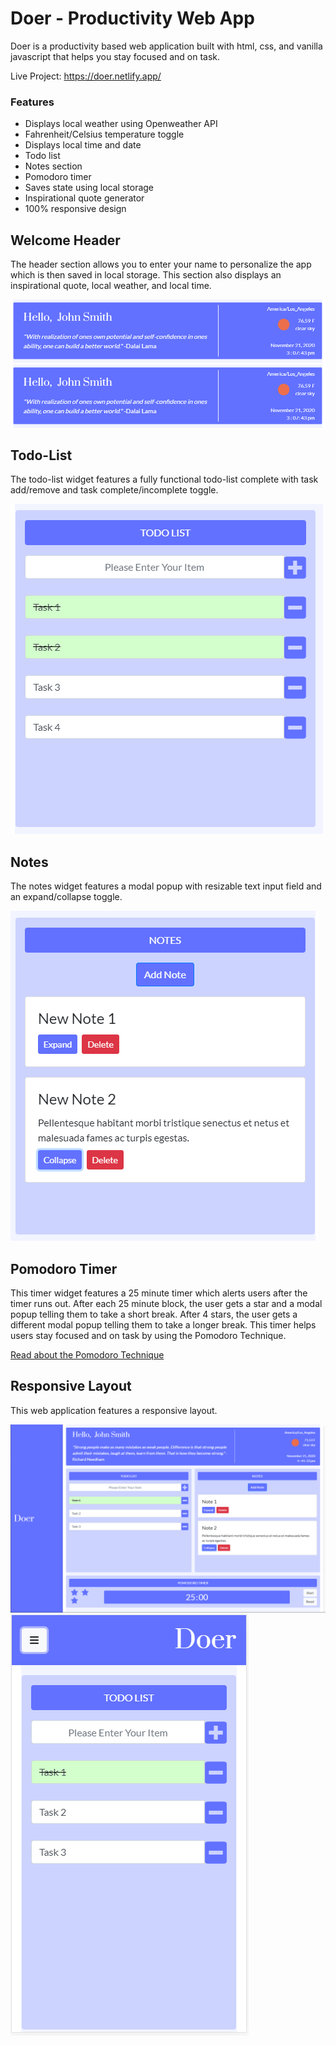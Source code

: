 # Doer - Productivity Web App

Doer is a productivity based web application built with html, css, and vanilla javascript that helps you stay focused and on task.

Live Project: https://doer.netlify.app/

### Features

- Displays local weather using Openweather API
- Fahrenheit/Celsius temperature toggle
- Displays local time and date
- Todo list
- Notes section
- Pomodoro timer
- Saves state using local storage
- Inspirational quote generator
- 100% responsive design

## Welcome Header

The header section allows you to enter your name to personalize the app which is then saved in local storage. This section also displays an inspirational quote, local weather, and local time.

![Image of Header](images\header-img.PNG)
<img src="./images/header-img.PNG">

## Todo-List

The todo-list widget features a fully functional todo-list complete with task add/remove and task complete/incomplete toggle.

![Image of Todo List](images\todo-list-img.PNG)

## Notes

The notes widget features a modal popup with resizable text input field and an expand/collapse toggle.

![Image of Notes Widget](images\notes-img.PNG)

## Pomodoro Timer

This timer widget features a 25 minute timer which alerts users after the timer runs out. After each 25 minute block, the user gets a star and a modal popup telling them to take a short break. After 4 stars, the user gets a different modal popup telling them to take a longer break. This timer helps users stay focused and on task by using the Pomodoro Technique.

[Read about the Pomodoro Technique](https://francescocirillo.com/pages/pomodoro-technique)

## Responsive Layout

This web application features a responsive layout.

![Image of Desktop View](images\desktop-view-img.PNG)
![Image of Mobile View](images\mobile-view-img.PNG)
